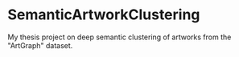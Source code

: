# SemanticArtworkClustering
My thesis project on deep semantic clustering of artworks from the "ArtGraph" dataset.
